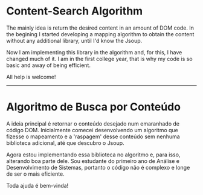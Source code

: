# Content-Search Algorithm #

The mainly idea is return the desired content in an amount of DOM code.
In the begining I started developing a mapping algorithm to obtain the content without any additional library, until I'd know the Jsoup.

Now I am implementing this library in the algorithm and, for this, I have changed much of it. I am in the first college year, that is why my code is so basic and away of being efficient.

All help is welcome!

-------------------------------------------------------------------------------------------------------------------------------

# Algoritmo de Busca por Conteúdo #

A ideia principal é retornar o conteúdo desejado num emaranhado de código DOM.
Inicialmente comecei desenvolvendo um algoritmo que fizesse o mapeamento e a 'raspagem' desse conteúdo sem nenhuma biblioteca adicional, até que descubro o Jsoup.

Agora estou implementando essa biblioteca no algoritmo e, para isso, alterando boa parte dele. Sou estudante do primeiro ano de Análise e Desenvolvimento de Sistemas, portanto o código não é complexo e longe de ser o mais eficiente.

Toda ajuda é bem-vinda! 
